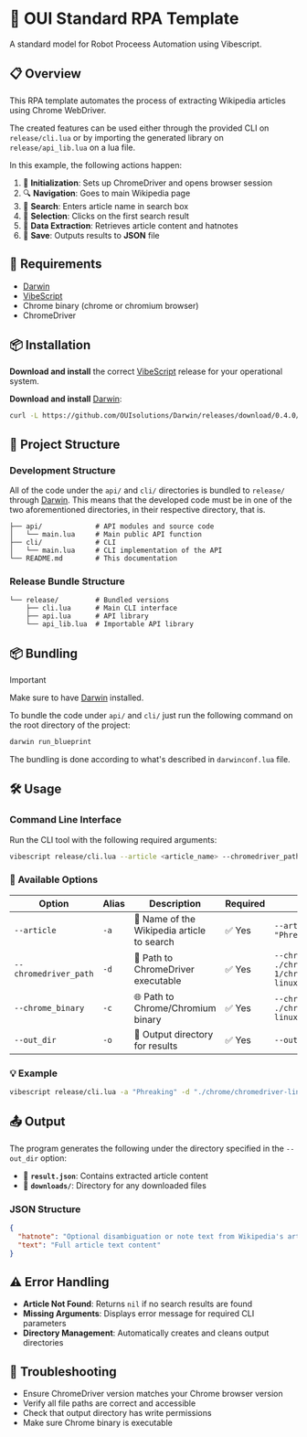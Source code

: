 # 🤖 OUI Standard RPA Template

A standard model for Robot Proceess Automation using Vibescript.

## 📋 Overview

This RPA template automates the process of extracting Wikipedia articles using Chrome WebDriver.

The created features can be used either through the provided CLI on `release/cli.lua` or by importing the generated library on `release/api_lib.lua` on a lua file.

In this example, the following actions happen:

1. 🚀 **Initialization**: Sets up ChromeDriver and opens browser session
2. 🔍 **Navigation**: Goes to main Wikipedia page
3. 🔎 **Search**: Enters article name in search box
4. 📰 **Selection**: Clicks on the first search result
5. 📄 **Data Extraction**: Retrieves article content and hatnotes
6. 💾 **Save**: Outputs results to **JSON** file

## 📝 Requirements

- [Darwin](https://github.com/OUIsolutions/Darwin#-installation)
- [VibeScript](https://github.com/ouisolutions/vibescript#-installation)
- Chrome binary (chrome or chromium browser)
- ChromeDriver

## 📦 Installation

**Download and install** the correct [VibeScript](https://github.com/OUIsolutions/VibeScript/releases/) release for your operational system.

**Download and install** [Darwin](https://github.com/OUIsolutions/Darwin#-installation):

```bash
curl -L https://github.com/OUIsolutions/Darwin/releases/download/0.4.0/darwin.out -o darwin.out && sudo chmod +x darwin.out && sudo mv darwin.out /usr/bin/darwin
```

## 📁 Project Structure

### Development Structure

All of the code under the `api/` and `cli/` directories is bundled to `release/` through [Darwin](https://github.com/OUIsolutions/Darwin/). This means that the developed code must be in one of the two aforementioned directories, in their respective directory, that is.

```
├── api/             # API modules and source code
│   └── main.lua     # Main public API function
├── cli/             # CLI
│   └── main.lua     # CLI implementation of the API
└── README.md        # This documentation
```

### Release Bundle Structure

```
└── release/         # Bundled versions
    ├── cli.lua      # Main CLI interface
    ├── api.lua      # API library
    └── api_lib.lua  # Importable API library
```

## 📦 Bundling

> [!IMPORTANT]
> Make sure to have [Darwin](https://github.com/OUIsolutions/Darwin/) installed.

To bundle the code under `api/` and `cli/` just run the following command on the root directory of the project:

```bash
darwin run_blueprint
```

The bundling is done according to what's described in `darwinconf.lua` file.

## 🛠️ Usage

### Command Line Interface

Run the CLI tool with the following required arguments:

```bash
vibescript release/cli.lua --article <article_name> --chromedriver_path <path> --chrome_binary <path> --out_dir <path>
```

### 📝 Available Options

| Option                | Alias | Description                                | Required | Example                                                            |
| --------------------- | ----- | ------------------------------------------ | -------- | ------------------------------------------------------------------ |
| `--article`           | `-a`  | 📰 Name of the Wikipedia article to search | ✅ Yes   | `--article "Phreaking"`                                            |
| `--chromedriver_path` | `-d`  | 🚗 Path to ChromeDriver executable         | ✅ Yes   | `--chromedriver_path ./chrome-1/chromedriver-linux64/chromedriver` |
| `--chrome_binary`     | `-c`  | 🌐 Path to Chrome/Chromium binary          | ✅ Yes   | `--chrome_binary ./chrome-1/chrome-linux64/chrome`                 |
| `--out_dir`           | `-o`  | 📁 Output directory for results            | ✅ Yes   | `--out_dir "./data"`                                               |

### 💡 Example

```bash
vibescript release/cli.lua -a "Phreaking" -d "./chrome/chromedriver-linux64/chromedriver" -c "./chrome/chrome-linux64/chrome" -o "./data"
```

## 📤 Output

The program generates the following under the directory specified in the `--out_dir` option:

- 📄 **`result.json`**: Contains extracted article content
- 📁 **`downloads/`**: Directory for any downloaded files

### JSON Structure

```json
{
  "hatnote": "Optional disambiguation or note text from Wikipedia's article",
  "text": "Full article text content"
}
```

## ⚠️ Error Handling

- **Article Not Found**: Returns `nil` if no search results are found
- **Missing Arguments**: Displays error message for required CLI parameters
- **Directory Management**: Automatically creates and cleans output directories

## 🐛 Troubleshooting

- Ensure ChromeDriver version matches your Chrome browser version
- Verify all file paths are correct and accessible
- Check that output directory has write permissions
- Make sure Chrome binary is executable
